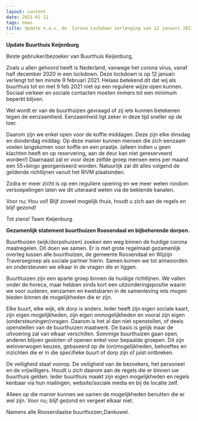 ```yaml
---
layout: content
date: 2021-01-12
tags: news
title: Update n.a.v. de  Corona Lockdown verlenging van 12 januari 2021.
---
```


**Update Buurthuis Keijenburg**

Beste gebruiker/bezoeker van Buurthuis Keijenburg,

Zoals u allen gehoord heeft is Nederland, vanwege het corona virus, vanaf half december 2020 in een lockdown. 
Deze lockdown is op 12 januari verlengt tot ten minste 9 februari 2021.
Helaas betekend dit dat wij als buurthuis tot en met 9 feb 2021 niet op een reguliere wijze open kunnen.
Sociaal verkeer en sociale contacten moeten immers tot een minimum beperkt blijven.

Wel wordt er van de buurthuizen gevraagd of zij iets kunnen betekenen tegen de eenzaamheid.
Eenzaamheid ligt zeker in deze tijd sneller op de loer.

Daarom zijn we enkel open voor de koffie middagen. Deze zijn elke dinsdag en donderdag middag. 
Op deze manier kunnen mensen die zich eenzaam voelen langskomen voor koffie en een praatje.
(alleen indien u geen klachten heeft en op reservering, aan de deur kan niet gereserveerd worden!)
Daarnaast zal er voor deze zelfde groep mensen eens per maand een 55+bingo georganiseerd worden.
Natuurlijk zal dit alles volgend de geldende richtlijnen vanuit het RIVM plaatsinden.

Zodra er meer zicht is op een reguliere opening en we meer weten rondom versoepelingen laten we dit uiteraard weten via de beklende kanalen.

Voor nu; Hou vol!
Blijf zoveel mogelijk thuis, houdt u zich aan de regels en blijf gezond!

Tot ziens!
Team Keijenburg.
 

**Gezamenlijk statement buurthuizen Roosendaal en bijbehorende dorpen.**

Buurthuizen (wijk/dorpshuizen) zoeken een weg binnen de huidige corona maatregelen.
Dit doen we samen. Er is met grote regelmaat gezamenlijk overleg tussen alle buurthuizen, de gemeente Roosendaal en Wijzijn Traversegroep als sociale partner hierin. Samen komen we tot antwoorden en ondersteunen we elkaar in de vragen die er liggen.

Buurthuizen zijn een aparte groep binnen de huidige richtlijnen. We vallen onder de horeca, maar hebben sinds kort een uitzonderingspositie waarin we voor ouderen, eenzamen en kwetsbaren in de samenleving iets mogen bieden binnen de mogelijkheden die er zijn.

Elke buurt, elke wijk, elk dorp is anders. Ieder heeft zijn eigen sociale kaart, zijn eigen mogelijkheden, zijn eigen onmogelijkheden en vooral zijn eigen (ondersteuningen)vragen.
Daarom is het al dan niet openstellen, of deels openstellen van de buurthuizen maatwerk.
De basis is gelijk maar de uitvoering zal van elkaar verschillen.
Sommige buurthuizen gaan open, anderen blijven gesloten of openen enkel voor bepaalde groepen.
Dit zijn weloverwogen keuzes, gebaseerd op de (on)mogelijkheden, behoeftes en inzichten die er in die specifieke buurt of dorp zijn of juist ontbreken.

De veiligheid staat voorop. De veiligheid van de bezoekers, het personeel en de vrijwilligers. Houdt u zich daarom aan de regels die er binnen uw buurthuis gelden. Ieder buurthuis maakt zijn eigen mogelijkheden en regels kenbaar via hun mailingen, website/sociale media en bij de locatie zelf.

Alleen op die manier kunnen we samen de mogelijkheden benutten die er wel zijn.
Voor nu; blijf gezond en vergeet elkaar niet.

Namens alle Roosendaalse buurthuizen,Dankuwel.

